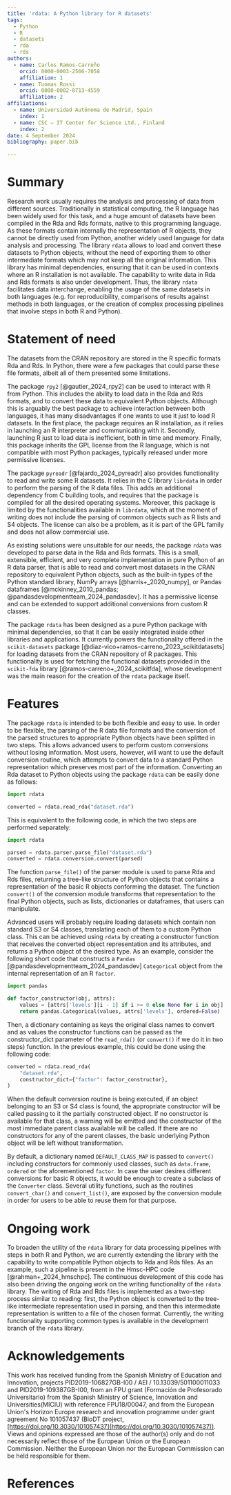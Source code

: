 ```yaml
---
title: 'rdata: A Python library for R datasets'
tags:
  - Python
  - R
  - datasets
  - rda
  - rds
authors:
  - name: Carlos Ramos-Carreño
    orcid: 0000-0003-2566-7058
    affiliation: 1
  - name: Tuomas Rossi
    orcid: 0000-0002-8713-4559
    affiliation: 2
affiliations:
  - name: Universidad Autónoma de Madrid, Spain
    index: 1
  - name: CSC – IT Center for Science Ltd., Finland
    index: 2
date: 4 September 2024
bibliography: paper.bib

---
```


# Summary

Research work usually requires the analysis and processing of data from different sources.
Traditionally in statistical computing, the R language has been widely used for this task, and a huge amount of datasets have been compiled in the Rda and Rds formats, native to this programming language.
As these formats contain internally the representation of R objects, they cannot be directly used from Python, another widely used language for data analysis and processing.
The library `rdata` allows to load and convert these datasets to Python objects, without the need of exporting them to other intermediate formats which may not keep all the original information.
This library has minimal dependencies, ensuring that it can be used in contexts where an R installation is not available.
The capability to write data in Rda and Rds formats is also under development.
Thus, the library `rdata` facilitates data interchange, enabling the usage of the same datasets in both languages (e.g. for reproducibility, comparisons of results against methods in both languages, or the creation of complex processing pipelines that involve steps in both R and Python).

# Statement of need

The datasets from the CRAN repository are stored in the R specific formats Rda and Rds.
In Python, there were a few packages that could parse these file formats, albeit all of them presented some limitations.

The package `rpy2` [@gautier_2024_rpy2] can be used to interact with R from Python.
This includes the ability to load data in the Rda and Rds formats, and to convert these data to equivalent Python objects.
Although this is arguably the best package to achieve interaction between both languages, it has many disadvantages if one wants to use it just to load R datasets.
In the first place, the package requires an R installation, as it relies in launching an R interpreter and communicating with it.
Secondly, launching R just to load data is inefficient, both in time and memory.
Finally, this package inherits the GPL license from the R language, which is not compatible with most Python packages, typically released under more permissive licenses.

The package `pyreadr` [@fajardo_2024_pyreadr] also provides functionality to read and write some R datasets.
It relies in the C library `librdata` in order to perform the parsing of the R data files.
This adds an additional dependency from C building tools, and requires that the package is compiled for all the desired operating systems.
Moreover, this package is limited by the functionalities available in `librdata`, which at the moment of writing
does not include the parsing of common objects such as R lists and S4 objects.
The license can also be a problem, as it is part of the GPL family and does not allow commercial use.

As existing solutions were unsuitable for our needs, the package `rdata` was developed to parse data in the Rda and Rds formats.
This is a small, extensible, efficient, and very complete implementation in pure Python of an R data parser, that is able to read and convert most datasets in the CRAN repository to equivalent Python objects, such as the built-in types of the Python standard library, NumPy arrays [@harris+_2020_numpy], or Pandas dataframes [@mckinney_2010_pandas; @pandasdevelopmentteam_2024_pandasdev].
It has a permissive license and can be extended to support additional conversions from custom R classes.

The package `rdata` has been designed as a pure Python package with minimal dependencies, so that it can be easily integrated inside other libraries and applications.
It currently powers the functionality offered in the `scikit-datasets` package [@diaz-vico+ramos-carreno_2023_scikitdatasets] for loading datasets from the CRAN repository of R packages.
This functionality is used for fetching the functional datasets provided in the `scikit-fda` library [@ramos-carreno+_2024_scikitfda], whose development was the main reason for the creation of the `rdata` package itself.

# Features

The package `rdata` is intended to be both flexible and easy to use.
In order to be flexible, the parsing of the R data file formats and the conversion of the parsed structures to appropriate Python objects have been splitted in two steps.
This allows advanced users to perform custom conversions without losing information.
Most users, however, will want to use the default conversion routine, which attempts to convert data to a standard Python representation which preserves most part of the information.
Converting an Rda dataset to Python objects using the package `rdata` can be easily done as follows:

```python
import rdata

converted = rdata.read_rda("dataset.rda")
```

This is equivalent to the following code, in which the two steps are performed separately:

```python
import rdata

parsed = rdata.parser.parse_file("dataset.rda")
converted = rdata.conversion.convert(parsed)
```

The function `parse_file()` of the parser module is used to parse Rda and Rds files, returning a tree-like structure of Python objects that contains a representation of the basic R objects conforming the dataset.
The function `convert()` of the conversion module transforms that representation to the final Python objects, such as lists, dictionaries or dataframes, that users can manipulate.

Advanced users will probably require loading datasets which contain non standard S3 or S4 classes, translating each of them to a custom Python class.
This can be achieved using `rdata` by creating a constructor function that receives the converted object representation and its attributes, and returns a Python object of the desired type.
As an example, consider the following short code that constructs a `Pandas` [@pandasdevelopmentteam_2024_pandasdev] `Categorical` object from the internal representation of an R `factor`.

```python
import pandas

def factor_constructor(obj, attrs):
    values = [attrs['levels'][i - 1] if i >= 0 else None for i in obj]
    return pandas.Categorical(values, attrs['levels'], ordered=False)
```

Then, a dictionary containing as keys the original class names to convert and as values the constructor functions can be passed as the constructor_dict parameter of the `read_rda()` (or `convert()` if we do it in two steps) function.
In the previous example, this could be done using the following code:

```python
converted = rdata.read_rda(
    "dataset.rda",
    constructor_dict={"factor": factor_constructor},
)
```

When the default conversion routine is being executed, if an object belonging to an S3 or S4 class is found, the appropriate constructor will be called passing to it the partially constructed object.
If no constructor is available for that class, a warning will be emitted and the constructor of the most immediate parent class available will be called.
If there are no constructors for any of the parent classes, the basic underlying Python object will be left without transformation.

By default, a dictionary named `DEFAULT_CLASS_MAP` is passed to `convert()` including constructors for commonly used classes, such as `data.frame`, `ordered` or the aforementioned `factor`.
In case the user desires different conversions for basic R objects, it would be enough to create a subclass of the `Converter` class.
Several utility functions, such as the routines `convert_char()` and `convert_list()`, are exposed by the conversion module in order for users to be able to reuse them for that purpose.

# Ongoing work

To broaden the utility of the `rdata` library for data processing pipelines with steps in both R and Python, we are currently extending the library with the capability to write compatible Python objects to Rda and Rds files.
As an example, such a pipeline is present in the Hmsc-HPC code [@rahman+_2024_hmschpc].
The continuous development of this code has also been driving the ongoing work on the writing functionality of the `rdata` library.
The writing of Rda and Rds files is implemented as a two-step process similar to reading: first, the Python object is converted to the tree-like intermediate representation used in parsing, and then this intermediate representation is written to a file of the chosen format.
Currently, the writing functionality supporting common types is available in the development branch of the `rdata` library.

# Acknowledgements

This work has received funding
from the Spanish Ministry of Education and Innovation, projects PID2019-106827GB-I00 / AEI / 10.13039/501100011033 and PID2019-109387GB-I00,
from an FPU grant (Formación de Profesorado Universitario) from the Spanish Ministry of Science, Innovation and Universities(MICIU) with reference FPU18/00047,
and from the European Union's Horizon Europe research and innovation programme under grant agreement No 101057437 (BioDT project, [https://doi.org/10.3030/101057437](https://doi.org/10.3030/101057437)).
Views and opinions expressed are those of the author(s) only and do not necessarily reflect those of the European Union or the European Commission. Neither the European Union nor the European Commission can be held responsible for them.

# References
